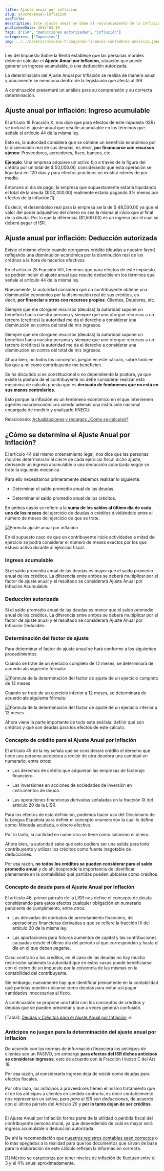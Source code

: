 ```yaml
---
title: Ajuste anual por inflación
slug: ajuste-anual-inflacion
seoTitle: 
description: Este ajuste anual se debe al reconocimiento de la inflación ocurrida en el país, que afecta directamente los créditos y deudas de la empresa.
publishedDate: 2015-03-19
tags: ["ISR", "Deducciones autorizadas", "Inflación"]
categories: ["Impuestos"]
img: ../../assets/calculos-trabajando-finanzas-contadores-analisis.jpeg
---
```



Ley del Impuesto Sobre la Renta establece que las personas morales deberán calcular el **Ajuste Anual por Inflación**, situación que puede generar un ingreso acumulable, o una deducción autorizada.




La determinación del Ajuste Anual por Inflación se realiza de manera anual y únicamente se menciona dentro de la legislación que afecta al ISR.




A continuación presentaré un análisis para su comprensión y su correcta determinación.




Ajuste anual por inflación: Ingreso acumulable
----------------------------------------------




El artículo 18 Fracción X, nos dice que para efectos de este impuesto (ISR) se incluirá el ajuste anual que resulte acumulable en los términos que señale el artículo 44 de la misma ley.




Esto es, la autoridad considera que se obtiene un beneficio económico por la disminución real de sus deudas, es decir, **por financiarse con recursos ajenos**: Proveedores, acreedores, fisco, bancos, etc.




**Ejemplo**. Una empresa adquiere un activo fijo a través de la figura del crédito por un total de $ 50,000\.00, considerando que esta operación se liquidará en 120 días y para efectos prácticos no existirá interés de por medio.




Entonces al día de pago, la empresa que supuestamente estaría liquidando el total de la deuda ($ 50,000\.00\) realmente estaría pagando 3% menos por efectos de la inflación\[1].




Es decir, el desembolso real para la empresa sería de $ 48,500\.00 ya que el valor del poder adquisitivo del dinero no sea la misma al inicio que al final de la deuda. Por lo que la diferencia ($1,500\.00\) es un ingreso por el cual se deberá pagar el ISR.




Ajuste anual por inflación: Deducción autorizada
------------------------------------------------




Existe el mismo efecto cuando otorgamos crédito (deudas a nuestro favor) reflejando una disminución económica por la disminución real de los créditos a la hora de hacerlos efectivos.




En el artículo 25 Fracción VIII, tenemos que para efectos de este impuesto se podrán incluir el ajuste anual que resulte deducible en los términos que señale el artículo 44 de la misma ley.




Nuevamente, la autoridad considera que un contribuyente obtiene una disminución económica por la disminución real de sus créditos, es decir, **por financiar a otros con recursos propios**: Clientes, Deudores, etc.




Siempre que me otorguen recursos (deudas) la autoridad supone un beneficio hacia nuestra persona y siempre que uno otorgue recursos a un tercero (creditos) la autoridad me da el derecho a considerar una disminución en contra del total de mis ingresos.




Siempre que me otorguen recursos (deudas) la autoridad supone un beneficio hacia nuestra persona y siempre que uno otorgue recursos a un tercero (créditos) la autoridad me da el derecho a considerar una disminución en contra del total de mis ingresos.




Ahora bien, no todos los conceptos juegan en este cálculo, sobre todo en los que a mí como contribuyente me beneficien.




Se ha discutido si es constitucional o no dependiendo la postura, ya que existe la postura de el contribuyente no debe considerar realizar esta mecánica de cálculo puesto que es **derivado de fenómenos que no está en sus manos controlarlos**.




Esto porque la inflación es un fenómeno económico en el que intervienen agentes macroeconómicos siendo además una institución nacional encargada de medirlo y analizarlo (INEGI).




Relacionado: [Actualizaciones y recargos ¿Cómo se calculan?](https://sicastro.com/actualizaciones-y-recargos/)




¿Cómo se determina el Ajuste Anual por Inflación?
-------------------------------------------------




El artículo 44 del mismo ordenamiento legal, nos dice que las personas morales determinarán al cierre de cada ejercicio fiscal dicho ajuste, derivando un ingreso acumulable o una deducción autorizada según se trate la siguiente mecánica.




Para ello necesitamos primeramente debemos realizar lo siguiente:




* Determinar el saldo promedio anual de las deudas.

* Determinar el saldo promedio anual de los créditos.




En ambos casos se refiere a la **suma de los saldos al último día de cada uno de los meses** del ejercicio de deudas o créditos dividiéndolo entre el número de meses del ejercicio de que se trate.




![Fórmula ajuste anual por inflación](https://s3-us-west-1.amazonaws.com/todoconta/2021/02/01-ajuste-anual-inflacion.png)


En el supuesto caso de que un contribuyente inicie actividades a mitad del ejercicio se podrá considerar el número de meses exactos por los que estuvo activo durante al ejercicio fiscal.




### Ingreso acumulable




Si el saldo promedio anual de las deudas es mayor que el saldo promedio anual de los créditos. La diferencia entre ambos se deberá multiplicar por el factor de ajuste anual y el resultado se considerará Ajuste Anual por Inflación Acumulable.




### Deducción autorizada




Si el saldo promedio anual de las deudas es menor que el saldo promedio anual de los créditos. La diferencia entre ambos se deberá multiplicar por el factor de ajuste anual y el resultado se considerará Ajuste Anual por Inflación Deducible.




### Determinación del factor de ajuste




Para determinar el factor de ajuste anual se hará conforme a los siguientes procedimientos:




Cuando se trate de un ejercicio completo de 12 meses, se determinará de acuerdo ala siguiente fórmula:




![Fórmula de la determinación del factor de ajuste de un ejercicio completo de 12 meses](https://s3-us-west-1.amazonaws.com/todoconta/2021/02/02-ajuste-anual-inflacion.png)


Cuando se trate de un ejercicio inferior a 12 meses, se determinará de acuerdo ala siguiente fórmula:




![Fórmula de la determinación del factor de ajuste de un ejercicio inferior a 12 meses](https://s3-us-west-1.amazonaws.com/todoconta/2021/02/03-ajuste-anual-inflacion.png)


Ahora viene la parte importante de todo este análisis: definir qué son créditos y qué son deudas para los efectos de este cálculo.




### Concepto de crédito para el Ajuste Anual por Inflación




El artículo 45 de la ley señala que se considerará crédito el derecho que tiene una persona acreedora a recibir de otra deudora una cantidad en numerario, entre otros:




* Los derechos de crédito que adquieran las empresas de factoraje financiero.

* Las inversiones en acciones de sociedades de inversión en instrumentos de deuda.

* Las operaciones financieras derivadas señaladas en la fracción IX del artículo 20 de la LISR.




Para los efectos de esta definición, podemos hacer uso del Diccionario de la Lengua Española para definir el concepto «numerario» la cual lo define como: Moneda acuñada, o dinero efectivo.




Por lo tanto, la cantidad en numerario se tiene como sinónimo el dinero.




Ahora bien, la autoridad sabe que esto pudiera ser una salida para todo contribuyente y utilizar los créditos como fuente inagotable de deducciones.




Por esa razón, **no todos los créditos se pueden considerar para el saldo promedio anual** y de ahí desprende la importancia de identificar plenamente en la contabilidad qué partidas pueden ubicarse como créditos.




### Concepto de deuda para el Ajuste Anual por Inflación




El artículo 46, primer párrafo de la LISR nos define el concepto de deuda considerando para estos efectos cualquier obligación en numerario pendiente de cumplimiento, entre otros:




* Las derivadas de contratos de arrendamiento financiero, de operaciones financieras derivadas a que se refiere la fracción IX del artículo 20 de la misma ley.

* Las aportaciones para futuros aumentos de capital y las contribuciones causadas desde el último día del periodo al que correspondan y hasta el día en el que deban pagarse.




Caso contrario a los créditos, en el caso de las deudas no hay mucha restricción sabiendo la autoridad que en estos casos puede beneficiarse con el cobro de un impuesto por la existencia de las mismas en la contabilidad del contribuyente.




Sin embargo, nuevamente hay que identificar plenamente en la contabilidad qué partidas pueden ubicarse como deudas para evitar así pagar cantidades innecesarias al fisco.




A continuación se propone una tabla con los conceptos de créditos y deudas que se pueden presentar y que a veces generan confusión.




\[Tabla]: [Deudas y Créditos para el Ajuste Anual por Inflación](https://docs.google.com/spreadsheets/d/1jxtaFAwplSzMluukbOuECcKHrm_diLEIECR-7ASf2sE/edit?usp=sharing) 📊




### Anticipos no juegan para la determinación del ajuste anual por inflación




De acuerdo con las normas de información financiera los anticipos de clientes son un PASIVO, sin embargo **para efectos del ISR dichos anticipos se consideran ingresos**, esto de acuerdo con la Fracción I inciso C del Art 18\.




Por esa razón, al considerarlo ingreso deja de existir como deudas para efectos fiscales.




Por otro lado, los anticipos a proveedores tienen el mismo tratamiento que el de los anticipos a clientes en sentido contrario, es decir contablemente nos representan un activo, pero *para el ISR son deducciones*, de acuerdo con el último párrafo del Artículo 29 y **por lo tanto dejan de ser créditos**.






---




El Ajuste Anual por Inflación forma parte de la utilidad o pérdida fiscal del contribuyente persona moral, ya que dependiendo de cuál es mayor será ingreso acumulable o deducción autorizada.




De ahí la recomendación que [nuestros registros contables sean correctos](https://sicastro.com/depuracion-cuentas-informes-contables/) o lo más apegados a la realidad para que los documentos que sirvan de base para la elaboración de este cálculo reflejen la información correcta.




\[1] México se caracteriza por tener niveles de inflación de fluctúan entre el 3 y el 4% anual aproximadamente.



